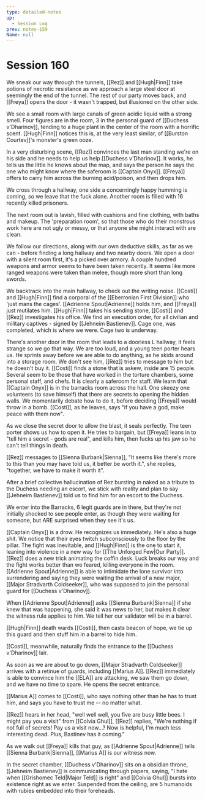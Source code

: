 ```yaml
---
type: detailed-notes
up:
  - Session Log
prev: notes-159
Name: null
---
```

# Session 160

We sneak our way through the tunnels, [[Rez]] and [[Hugh|Finn]] take potions of necrotic resistance as we approach a large steel door at seemingly the end of the tunnel. The rest of our party moves back, and [[Freya]] opens the door - it wasn't trapped, but illusioned on the other side. 

We see a small room with large canals of green acidic liquid with a strong smell. Four figures are in the room, 3 in the personal guard of [[Duchess v'Dharinov]], tending to a huge plant in the center of the room with a horrific scent. [[Hugh|Finn]] notices this is, at the very least similar, of [[Burston Courtev]]'s monster's green ooze. 

In a very disturbing scene, [[Rez]] convinces the last man standing we're on his side and he needs to help us help [[Duchess v'Dharinov]]. It works, he tells us the little he knows about the map, and says the person he says the one who might know where the saferoom is [[Captain Onyx]]. [[Freya]] offers to carry him across the burning acid/poison, and then drops him. 

We cross through a hallway, one side a concerningly happy humming is coming, so we leave that the fuck alone. Another room is filled with 16 recently killed prisoners. 

The next room out is lavish, filled with cushions and fine clothing, with baths and makeup. The 'preparation room', so that those who do their monstrous work here are not ugly or messy, or that anyone she might interact with are clean. 

We follow our directions, along with our own deductive skills, as far as we can - before finding a long hallway and two nearby doors. We open a door with a silent room first, it's a picked over armory. A couple hundred weapons and armor seems to have been taken recently. It seems like more ranged weapons were taken than melee, though more short than long swords. 

We backtrack into the main hallway, to check out the writing noise. [[Costi]] and [[Hugh|Finn]] find a corporal of the [[Eberronian First Division]] who 'just mans the cages'. [[Adrienne Spout|Adrienne]] holds him, and [[Freya]] just mutilates him. [[Hugh|Finn]] takes his sending stone, [[Costi]] and [[Rez]] investigates his office. We find an execution order, for all civilian and military captives - signed by [[Jehneim Bastienev]]. Cage one, was completed, which is where we were. Cage two is underway. 

There's another door in the room that leads to a doorless L hallway, it feels strange so we go that way. We are too loud, and a young teen porter hears us. He sprints away before we are able to do anything, as he skids around into a storage room. We don't see him, [[Rez]] tries to message to him but he doesn't buy it. [[Costi]] finds a stone that is askew, inside are 15 people. Several seem to be those that have worked in the torture chambers, some personal staff, and chefs. It is clearly a saferoom for staff. We learn that [[Captain Onyx]] is in the barracks room across the hall. One skeezy one volunteers (to save himself) that there are secrets to opening the hidden walls. We momentarily debate how to do it, before deciding [[Freya]] would throw in a bomb. [[Costi]], as he leaves, says "if you have a god, make peace with them now". 

As we close the secret door to allow the blast, it seals perfectly. The teen porter shows us how to open it. He tries to bargain, but [[Freya]] leans in to "tell him a secret - gods are real", and kills him, then fucks up his jaw so he can't tell things in death. 

[[Rez]] messages to [[Sienna Burbank|Sienna]], "It seems like there's more to this than you may have told us, it better be worth it.", she replies, "together, we have to make it worth it".

After a brief collective hallucination of Rez bursting in naked as a tribute to the Duchess needing an escort, we stick with reality and plan to say [[Jehneim Bastienev]] told us to find him for an escort to the Duchess.

We enter into the Barracks, 6 legit guards are in there, but they're not initially shocked to see people enter, as though they were waiting for someone, but ARE surprised when they see it's us. 

[[Captain Onyx]] is a drow. He recognizes us immediately. He's also a huge shit. We notice that their eyes twitch subconsciously to the floor by the pillar. The fight was inevitable, and [[Hugh|Finn]] is the one to start it, leaning into violence in a new way for [[The Unforged Few|Our Party]]. [[Rez]] does a new trick animating the coffin desk. Luck breaks our way and the fight works better than we feared, killing everyone in the room. [[Adrienne Spout|Adrienne]] is able to intimidate the lone survivor into surrendering and saying they were waiting the arrival of a new major, [[Major Stradvarth Coldseeker]], who was supposed to join the personal guard for [[Duchess v'Dharinov]]. 

When [[Adrienne Spout|Adrienne]] asks [[Sienna Burbank|Sienna]] if she knew that was happening, she said it was news to her, but makes it clear the witness rule applies to him. We tell her our validator will be in a barrel. 

[[Hugh|Finn]] death wards [[Costi]], then casts beacon of hope, we tie up this guard and then stuff him in a barrel to hide him. 

[[Costi]], meanwhile, naturally finds the entrance to the [[Duchess v'Dharinov]] lair. 

As soon as we are about to go down, [[Major Stradvarth Coldseeker]] arrives with a retinue of guards, including [[Marius A]]. [[Rez]] immediately is able to convince him the [[ELA]] are attacking, we saw them go down, and we have no time to spare. He opens the secret entrance.

[[Marius A]] comes to [[Costi]], who says nothing other than he has to trust him, and says you have to trust me -- no matter what. 

[[Rez]] hears in her head, "well well well, you five are busy little bees. I might pay you a visit" from [[Colvia Ghul]], [[Rez]] replies, "We're nothing if not full of secrets! Pay us a visit now...? Now is helpful, I'm much less interesting dead. Plus, Bastinev has it coming."

As we walk out [[Freya]] kills that guy, as [[Adrienne Spout|Adrienne]] tells [[Sienna Burbank|Sienna]], [[Marius A]] is our witness now. 

In the secret chamber, [[Duchess v'Dharinov]] sits on a obsidian throne, [[Jehneim Bastienev]] is communicating through papers, saying, "I hate when [[Grishomec Teld|Major Teld]] is right" and [[Colvia Ghul]] bursts into existence right as we enter. Suspended from the ceiling, are 5 humanoids with rubies embedded into their foreheads. 


